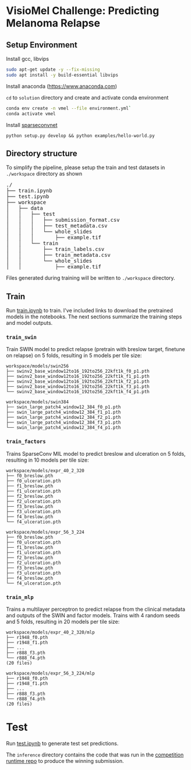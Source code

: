 # VisioMel Challenge: Predicting Melanoma Relapse

## Setup Environment

Install gcc, libvips

```bash
sudo apt-get update -y --fix-missing
sudo apt install -y build-essential libvips
```

Install anaconda (https://www.anaconda.com) 

`cd` to `solution` directory and create and activate conda environment

```bash
conda env create -n vmel --file environment.yml`
conda activate vmel
```

Install [sparseconvnet](https://github.com/facebookresearch/SparseConvNet)

`python setup.py develop && python examples/hello-world.py`

## Directory structure

To simplify the pipeline, please setup the train and test datasets in `./workspace` directory as shown

<pre>
./
├── train.ipynb
├── test.ipynb
├── workspace
│   ├── data
│   │   ├── test
│   │   │   ├── submission_format.csv
│   │   │   ├── test_metadata.csv
│   │   │   └── whole_slides
│   │   │       ├── example.tif
│   │   └── train
│   │       ├── train_labels.csv
│   │       ├── train_metadata.csv
│   │       └── whole_slides
│   │           ├── example.tif
</pre>

Files generated during training will be written to `./workspace` directory. 

## Train

Run [train.ipynb](train.ipynb) to train. I've included links to download the pretrained models in the notebooks. The next sections summarize the training steps and model outputs.

### `train_swin`

Train SWIN model to predict relapse (pretrain with breslow target, finetune on relapse) on 5 folds, resulting in 5 models per tile size:

```
workspace/models/swin256
├── swinv2_base_window12to16_192to256_22kft1k_f0_p1.pth
├── swinv2_base_window12to16_192to256_22kft1k_f1_p1.pth
├── swinv2_base_window12to16_192to256_22kft1k_f2_p1.pth
├── swinv2_base_window12to16_192to256_22kft1k_f3_p1.pth
└── swinv2_base_window12to16_192to256_22kft1k_f4_p1.pth

workspace/models/swin384
├── swin_large_patch4_window12_384_f0_p1.pth
├── swin_large_patch4_window12_384_f1_p1.pth
├── swin_large_patch4_window12_384_f2_p1.pth
├── swin_large_patch4_window12_384_f3_p1.pth
└── swin_large_patch4_window12_384_f4_p1.pth
```

### `train_factors`

Trains SparseConv MIL model to predict breslow and ulceration on 5 folds, resulting in 10 models per tile size:

```
workspace/models/expr_40_2_320
├── f0_breslow.pth
├── f0_ulceration.pth
├── f1_breslow.pth
├── f1_ulceration.pth
├── f2_breslow.pth
├── f2_ulceration.pth
├── f3_breslow.pth
├── f3_ulceration.pth
├── f4_breslow.pth
└── f4_ulceration.pth

workspace/models/expr_56_3_224
├── f0_breslow.pth
├── f0_ulceration.pth
├── f1_breslow.pth
├── f1_ulceration.pth
├── f2_breslow.pth
├── f2_ulceration.pth
├── f3_breslow.pth
├── f3_ulceration.pth
├── f4_breslow.pth
└── f4_ulceration.pth
```

### `train_mlp`

Trains a multilayer perceptron to predict relapse from the clinical metadata and outputs of the SWIN and factor models. Trains with 4 random seeds and 5 folds, resulting in 20 models per tile size:

```
workspace/models/expr_40_2_320/mlp
├── r1948_f0.pth
├── r1948_f1.pth
├── ...
├── r888_f3.pth
└── r888_f4.pth
(20 files)

workspace/models/expr_56_3_224/mlp
├── r1948_f0.pth
├── r1948_f1.pth
├── ...
├── r888_f3.pth
└── r888_f4.pth
(20 files)
```

# Test

Run [test.ipynb](test.ipynb) to generate test set predictions.

The `inference` directory contains the code that was run in the [competition runtime repo](https://github.com/drivendataorg/visiomel-melanoma-runtime/) to produce the winning submission.
